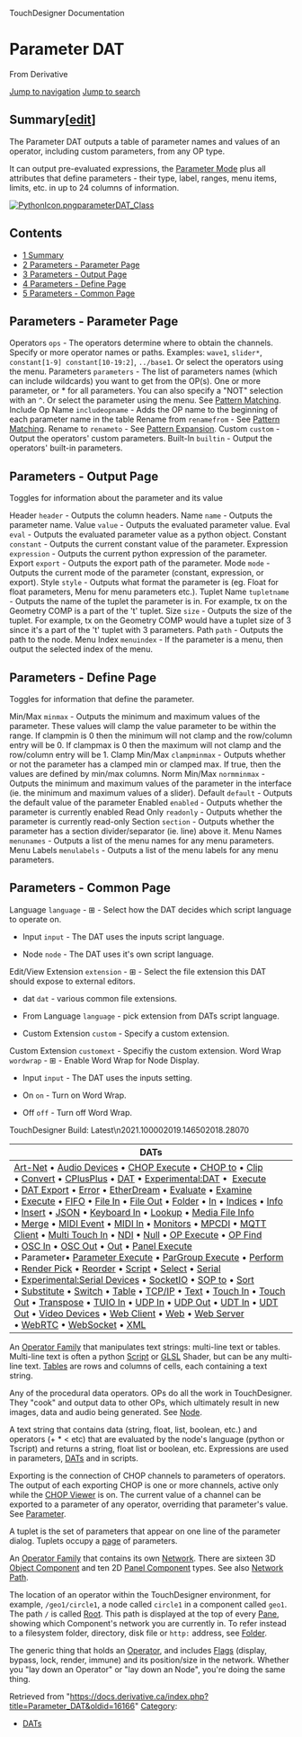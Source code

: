 

TouchDesigner Documentation





























# Parameter DAT

From Derivative



[Jump to navigation](#mw-head)
[Jump to search](#searchInput)
## Summary[[edit](https://docs.derivative.ca/index.php?title=Template:Summary&action=edit&section=T-1 "Edit section: Summary")]

The Parameter DAT outputs a table of parameter names and values of an operator, including custom parameters, from any OP type.

It can output pre-evaluated expressions, the [Parameter Mode](Parameter_Mode.html "Parameter Mode") plus all attributes that define parameters - their type, label, ranges, menu items, limits, etc. in up to 24 columns of information.

[![PythonIcon.png](images/c/c2/PythonIcon.png)](File_PythonIcon.html)[parameterDAT\_Class](https://docs.derivative.ca/ParameterDAT_Class "ParameterDAT Class")

## Contents

* [1 Summary](#Summary)
* [2 Parameters - Parameter Page](#Parameters_-_Parameter_Page)
* [3 Parameters - Output Page](#Parameters_-_Output_Page)
* [4 Parameters - Define Page](#Parameters_-_Define_Page)
* [5 Parameters - Common Page](#Parameters_-_Common_Page)

  


## Parameters - Parameter Page

Operators `ops` - The operators determine where to obtain the channels. Specify or more operator names or paths. Examples: `wave1`, `slider*`, `constant[1-9] constant[10-19:2]`, `../base1`. Or select the operators using the menu.
Parameters `parameters` - The list of parameters names (which can include wildcards) you want to get from the OP(s). One or more parameter, or \* for all parameters. You can also specify a "NOT" selection with an `^`. Or select the parameter using the menu. See [Pattern Matching](Pattern_Matching.html "Pattern Matching").
Include Op Name `includeopname` - Adds the OP name to the beginning of each parameter name in the table
Rename from `renamefrom` - See [Pattern Matching](Pattern_Matching.html "Pattern Matching").
Rename to `renameto` - See [Pattern Expansion](Pattern_Expansion.html "Pattern Expansion").
Custom `custom` - Output the operators' custom parameters.
Built-In `builtin` - Output the operators' built-in parameters.

  


## Parameters - Output Page

Toggles for information about the parameter and its value

Header `header` - Outputs the column headers.
Name `name` - Outputs the parameter name.
Value `value` - Outputs the evaluated parameter value.
Eval `eval` - Outputs the evaluated parameter value as a python object.
Constant `constant` - Outputs the current constant value of the parameter.
Expression `expression` - Outputs the current python expression of the parameter.
Export `export` - Outputs the export path of the parameter.
Mode `mode` - Outputs the current mode of the parameter (constant, expression, or export).
Style `style` - Outputs what format the parameter is (eg. Float for float parameters, Menu for menu parameters etc.).
Tuplet Name `tupletname` - Outputs the name of the tuplet the parameter is in. For example, tx on the Geometry COMP is a part of the 't' tuplet.
Size `size` - Outputs the size of the tuplet. For example, tx on the Geometry COMP would have a tuplet size of 3 since it's a part of the 't' tuplet with 3 parameters.
Path `path` - Outputs the path to the node.
Menu Index `menuindex` - If the parameter is a menu, then output the selected index of the menu.

  


## Parameters - Define Page

Toggles for information that define the parameter.

Min/Max `minmax` - Outputs the minimum and maximum values of the parameter. These values will clamp the value parameter to be within the range. If clampmin is 0 then the minimum will not clamp and the row/column entry will be 0. If clampmax is 0 then the maximum will not clamp and the row/column entry will be 1.
Clamp Min/Max `clampminmax` - Outputs whether or not the parameter has a clamped min or clamped max. If true, then the values are defined by min/max columns.
Norm Min/Max `normminmax` - Outputs the minimum and maximum values of the parameter in the interface (ie. the minimum and maximum values of a slider).
Default `default` - Outputs the default value of the parameter
Enabled `enabled` - Outputs whether the parameter is currently enabled
Read Only `readonly` - Outputs whether the parameter is currently read-only
Section `section` - Outputs whether the parameter has a section divider/separator (ie. line) above it.
Menu Names `menunames` - Outputs a list of the menu names for any menu parameters.
Menu Labels `menulabels` - Outputs a list of the menu labels for any menu parameters.

  


## Parameters - Common Page

Language `language` - ⊞ - Select how the DAT decides which script language to operate on.

* Input `input` - The DAT uses the inputs script language.

* Node `node` - The DAT uses it's own script language.

Edit/View Extension `extension` - ⊞ - Select the file extension this DAT should expose to external editors.

* dat `dat` - various common file extensions.

* From Language `language` - pick extension from DATs script language.

* Custom Extension `custom` - Specify a custom extension.

Custom Extension `customext` - Specifiy the custom extension.
Word Wrap `wordwrap` - ⊞ - Enable Word Wrap for Node Display.

* Input `input` - The DAT uses the inputs setting.

* On `on` - Turn on Word Wrap.

* Off `off` - Turn off Word Wrap.

TouchDesigner Build: Latest\n2021.100002019.146502018.28070

| DATs |
| --- |
| [Art-Net](Art-Net_DAT.html "Art-Net DAT") • [Audio Devices](Audio_Devices_DAT.html "Audio Devices DAT") • [CHOP Execute](CHOP_Execute_DAT.html "CHOP Execute DAT") • [CHOP to](CHOP_to_DAT.html "CHOP to DAT") • [Clip](Clip_DAT.html "Clip DAT") • [Convert](Convert_DAT.html "Convert DAT") • [CPlusPlus](CPlusPlus_DAT.html "CPlusPlus DAT") • [DAT](DAT.html "DAT") • [Experimental:DAT](Experimental_DAT.html "Experimental:DAT") •  [Execute](DAT_Execute_DAT.html "DAT Execute DAT") • [DAT Export](DAT_Export.html "DAT Export") • [Error](Error_DAT.html "Error DAT") • [EtherDream](EtherDream_DAT.html "EtherDream DAT") • [Evaluate](Evaluate_DAT.html "Evaluate DAT") • [Examine](Examine_DAT.html "Examine DAT") • [Execute](Execute_DAT.html "Execute DAT") • [FIFO](FIFO_DAT.html "FIFO DAT") • [File In](File_In_DAT.html "File In DAT") • [File Out](File_Out_DAT.html "File Out DAT") • [Folder](Folder_DAT.html "Folder DAT") • [In](In_DAT.html "In DAT") • [Indices](Indices_DAT.html "Indices DAT") • [Info](Info_DAT.html "Info DAT") • [Insert](Insert_DAT.html "Insert DAT") • [JSON](JSON_DAT.html "JSON DAT") • [Keyboard In](Keyboard_In_DAT.html "Keyboard In DAT") • [Lookup](Lookup_DAT.html "Lookup DAT") • [Media File Info](Media_File_Info_DAT.html "Media File Info DAT") • [Merge](Merge_DAT.html "Merge DAT") • [MIDI Event](MIDI_Event_DAT.html "MIDI Event DAT") • [MIDI In](MIDI_In_DAT.html "MIDI In DAT") • [Monitors](Monitors_DAT.html "Monitors DAT") • [MPCDI](MPCDI_DAT.html "MPCDI DAT") • [MQTT Client](MQTT_Client_DAT.html "MQTT Client DAT") • [Multi Touch In](Multi_Touch_In_DAT.html "Multi Touch In DAT") • [NDI](NDI_DAT.html "NDI DAT") • [Null](Null_DAT.html "Null DAT") • [OP Execute](OP_Execute_DAT.html "OP Execute DAT") • [OP Find](OP_Find_DAT.html "OP Find DAT") • [OSC In](OSC_In_DAT.html "OSC In DAT") • [OSC Out](OSC_Out_DAT.html "OSC Out DAT") • [Out](Out_DAT.html "Out DAT") • [Panel Execute](Panel_Execute_DAT.html "Panel Execute DAT") • Parameter• [Parameter Execute](Parameter_Execute_DAT.html "Parameter Execute DAT") • [ParGroup Execute](ParGroup_Execute_DAT.html "ParGroup Execute DAT") • [Perform](Perform_DAT.html "Perform DAT") • [Render Pick](Render_Pick_DAT.html "Render Pick DAT") • [Reorder](Reorder_DAT.html "Reorder DAT") • [Script](Script_DAT.html "Script DAT") • [Select](Select_DAT.html "Select DAT") • [Serial](Serial_DAT.html "Serial DAT") • [Experimental:Serial Devices](Experimental_Serial_Devices_DAT.html "Experimental:Serial Devices DAT") • [SocketIO](SocketIO_DAT.html "SocketIO DAT") • [SOP to](SOP_to_DAT.html "SOP to DAT") • [Sort](Sort_DAT.html "Sort DAT") • [Substitute](Substitute_DAT.html "Substitute DAT") • [Switch](Switch_DAT.html "Switch DAT") • [Table](Table_DAT.html "Table DAT") • [TCP/IP](TCP/IP_DAT.html "TCP/IP DAT") • [Text](Text_DAT.html "Text DAT") • [Touch In](Touch_In_DAT.html "Touch In DAT") • [Touch Out](Touch_Out_DAT.html "Touch Out DAT") • [Transpose](Transpose_DAT.html "Transpose DAT") • [TUIO In](TUIO_In_DAT.html "TUIO In DAT") • [UDP In](UDP_In_DAT.html "UDP In DAT") • [UDP Out](UDP_Out_DAT.html "UDP Out DAT") • [UDT In](UDT_In_DAT.html "UDT In DAT") • [UDT Out](UDT_Out_DAT.html "UDT Out DAT") • [Video Devices](Video_Devices_DAT.html "Video Devices DAT") • [Web Client](Web_Client_DAT.html "Web Client DAT") • [Web](Web_DAT.html "Web DAT") • [Web Server](Web_Server_DAT.html "Web Server DAT") • [WebRTC](WebRTC_DAT.html "WebRTC DAT") • [WebSocket](WebSocket_DAT.html "WebSocket DAT") • [XML](XML_DAT.html "XML DAT") |

An [Operator Family](Operator_Family.html "Operator Family") that manipulates text strings: multi-line text or tables. Multi-line text is often a python [Script](Script.html "Script") or [GLSL](GLSL.html "GLSL") Shader, but can be any multi-line text. [Tables](Table_DAT.html "Table DAT") are rows and columns of cells, each containing a text string.


Any of the procedural data operators. OPs do all the work in TouchDesigner. They "cook" and output data to other OPs, which ultimately result in new images, data and audio being generated. See [Node](Node.html "Node").


A text string that contains data (string, float, list, boolean, etc.) and operators (+ \* < etc) that are evaluated by the node's language (python or Tscript) and returns a string, float list or boolean, etc. Expressions are used in parameters, [DATs](DAT.html "DAT") and in scripts.


Exporting is the connection of CHOP channels to parameters of operators. The output of each exporting CHOP is one or more channels, active only while the [CHOP Viewer](CHOP_Viewer.html "CHOP Viewer") is on. The current value of a channel can be exported to a parameter of any operator, overriding that parameter's value. See [Parameter](Parameter.html "Parameter").


A tuplet is the set of parameters that appear on one line of the parameter dialog. Tuplets occupy a [page](Page_Class.html "Page Class") of parameters.


An [Operator Family](Operator_Family.html "Operator Family") that contains its own [Network](Network.html "Network"). There are sixteen 3D [Object Component](Object_Component.html "Object Component") and ten 2D [Panel Component](Panel_Component.html "Panel Component") types. See also [Network Path](Network_Path.html "Network Path").


The location of an operator within the TouchDesigner environment, for example, `/geo1/circle1`, a node called `circle1` in a component called `geo1`. The path `/` is called [Root](Root.html "Root"). This path is displayed at the top of every [Pane](Pane.html "Pane"), showing which Component's network you are currently in. To refer instead to a filesystem folder, directory, disk file or `http:` address, see [Folder](Folder.html "Folder").


The generic thing that holds an [Operator](Operator.html "Operator"), and includes [Flags](Flag.html "Flag") (display, bypass, lock, render, immune) and its position/size in the network. Whether you "lay down an Operator" or "lay down an Node", you're doing the same thing.







Retrieved from "<https://docs.derivative.ca/index.php?title=Parameter_DAT&oldid=16166>"
[Category](Special_Categories.html "Special:Categories"):

* [DATs](https://docs.derivative.ca/index.php?title=Category:DATs&action=edit&redlink=1 "Category:DATs (page does not exist)")